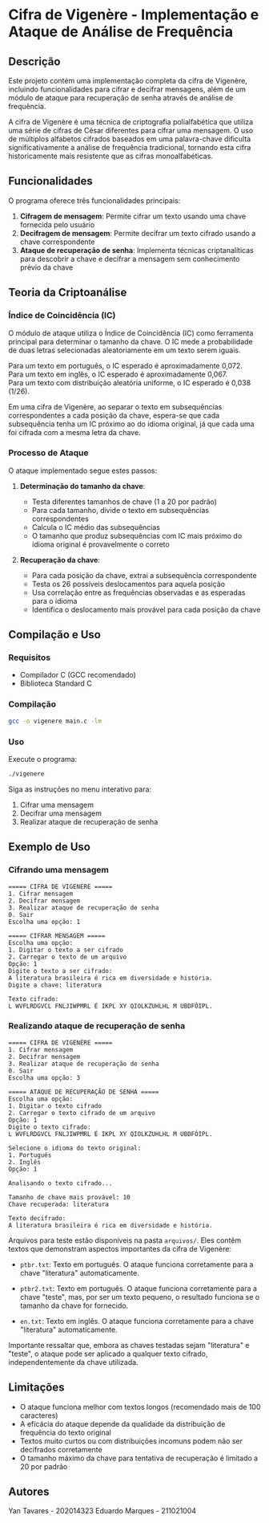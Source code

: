 # Cifra de Vigenère - Implementação e Ataque de Análise de Frequência

## Descrição

Este projeto contém uma implementação completa da cifra de Vigenère, incluindo funcionalidades para cifrar e decifrar mensagens, além de um módulo de ataque para recuperação de senha através de análise de frequência.

A cifra de Vigenère é uma técnica de criptografia polialfabética que utiliza uma série de cifras de César diferentes para cifrar uma mensagem. O uso de múltiplos alfabetos cifrados baseados em uma palavra-chave dificulta significativamente a análise de frequência tradicional, tornando esta cifra historicamente mais resistente que as cifras monoalfabéticas.

## Funcionalidades

O programa oferece três funcionalidades principais:

1. **Cifragem de mensagem**: Permite cifrar um texto usando uma chave fornecida pelo usuário
2. **Decifragem de mensagem**: Permite decifrar um texto cifrado usando a chave correspondente
3. **Ataque de recuperação de senha**: Implementa técnicas criptanalíticas para descobrir a chave e decifrar a mensagem sem conhecimento prévio da chave

## Teoria da Criptoanálise

### Índice de Coincidência (IC)

O módulo de ataque utiliza o Índice de Coincidência (IC) como ferramenta principal para determinar o tamanho da chave. O IC mede a probabilidade de duas letras selecionadas aleatoriamente em um texto serem iguais.

Para um texto em português, o IC esperado é aproximadamente 0,072.  
Para um texto em inglês, o IC esperado é aproximadamente 0,067.  
Para um texto com distribuição aleatória uniforme, o IC esperado é 0,038 (1/26).

Em uma cifra de Vigenère, ao separar o texto em subsequências correspondentes a cada posição da chave, espera-se que cada subsequência tenha um IC próximo ao do idioma original, já que cada uma foi cifrada com a mesma letra da chave.

### Processo de Ataque

O ataque implementado segue estes passos:

1. **Determinação do tamanho da chave**:

   - Testa diferentes tamanhos de chave (1 a 20 por padrão)
   - Para cada tamanho, divide o texto em subsequências correspondentes
   - Calcula o IC médio das subsequências
   - O tamanho que produz subsequências com IC mais próximo do idioma original é provavelmente o correto

2. **Recuperação da chave**:
   - Para cada posição da chave, extrai a subsequência correspondente
   - Testa os 26 possíveis deslocamentos para aquela posição
   - Usa correlação entre as frequências observadas e as esperadas para o idioma
   - Identifica o deslocamento mais provável para cada posição da chave

## Compilação e Uso

### Requisitos

- Compilador C (GCC recomendado)
- Biblioteca Standard C

### Compilação

```bash
gcc -o vigenere main.c -lm
```

### Uso

Execute o programa:

```bash
./vigenere
```

Siga as instruções no menu interativo para:

1. Cifrar uma mensagem
2. Decifrar uma mensagem
3. Realizar ataque de recuperação de senha

## Exemplo de Uso

### Cifrando uma mensagem

```
===== CIFRA DE VIGENÈRE =====
1. Cifrar mensagem
2. Decifrar mensagem
3. Realizar ataque de recuperação de senha
0. Sair
Escolha uma opção: 1

===== CIFRAR MENSAGEM =====
Escolha uma opção:
1. Digitar o texto a ser cifrado
2. Carregar o texto de um arquivo
Opção: 1
Digite o texto a ser cifrado:
A literatura brasileira é rica em diversidade e história.
Digite a chave: literatura

Texto cifrado:
L WVFLRDGVCL FNLJIWPMRL É IKPL XY QIOLKZUHLHL M UBDFÓIPL.
```

### Realizando ataque de recuperação de senha

```
===== CIFRA DE VIGENÈRE =====
1. Cifrar mensagem
2. Decifrar mensagem
3. Realizar ataque de recuperação de senha
0. Sair
Escolha uma opção: 3

===== ATAQUE DE RECUPERAÇÃO DE SENHA =====
Escolha uma opção:
1. Digitar o texto cifrado
2. Carregar o texto cifrado de um arquivo
Opção: 1
Digite o texto cifrado:
L WVFLRDGVCL FNLJIWPMRL É IKPL XY QIOLKZUHLHL M UBDFÓIPL.

Selecione o idioma do texto original:
1. Português
2. Inglês
Opção: 1

Analisando o texto cifrado...

Tamanho de chave mais provável: 10
Chave recuperada: literatura

Texto decifrado:
A literatura brasileira é rica em diversidade e história.
```

Arquivos para teste estão disponíveis na pasta `arquivos/`. Eles contêm textos que demonstram aspectos importantes da cifra de Vigenère:

- `ptbr.txt`: Texto em português. O ataque funciona corretamente para a chave "literatura" automaticamente.

- `ptbr2.txt`: Texto em português. O ataque funciona corretamente para a chave "teste", mas, por ser um texto pequeno, o resultado funciona se o tamanho da chave for fornecido.

- `en.txt`: Texto em inglês. O ataque funciona corretamente para a chave "literatura" automaticamente.

Importante ressaltar que, embora as chaves testadas sejam "literatura" e "teste", o ataque pode ser aplicado a qualquer texto cifrado, independentemente da chave utilizada.

## Limitações

- O ataque funciona melhor com textos longos (recomendado mais de 100 caracteres)
- A eficácia do ataque depende da qualidade da distribuição de frequência do texto original
- Textos muito curtos ou com distribuições incomuns podem não ser decifrados corretamente
- O tamanho máximo da chave para tentativa de recuperação é limitado a 20 por padrão

## Autores

Yan Tavares - 202014323
Eduardo Marques - 211021004
